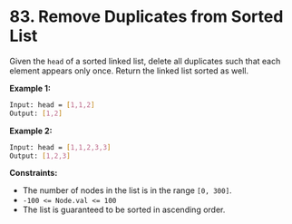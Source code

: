 # 83. Remove Duplicates from Sorted List

Given the `head` of a sorted linked list, delete all duplicates such that each element appears only once. Return the linked list sorted as well.

**Example 1:**

```bash
Input: head = [1,1,2]
Output: [1,2]
```

**Example 2:**

```bash
Input: head = [1,1,2,3,3]
Output: [1,2,3]
```

**Constraints:**

- The number of nodes in the list is in the range `[0, 300]`.
- `-100 <= Node.val <= 100`
- The list is guaranteed to be sorted in ascending order.
